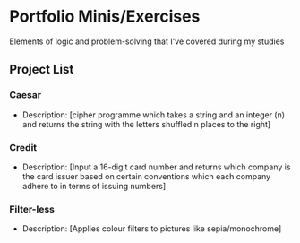 # Portfolio Minis/Exercises
Elements of logic and problem-solving that I've covered during my studies

## Project List

### Caesar
- Description: [cipher programme which takes a string and an integer (n) and returns the string with the letters shuffled n places to the right]

### Credit
- Description: [Input a 16-digit card number and returns which company is the card issuer based on certain conventions which each company adhere to in terms of issuing numbers]

### Filter-less
- Description: [Applies colour filters to pictures like sepia/monochrome]
